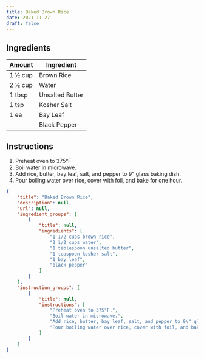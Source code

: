 ```yaml
---
title: Baked Brown Rice
date: 2021-11-27
draft: false
---
```


## Ingredients

| Amount    | Ingredient      |
|-----------|-----------------|
| 1 1⁄2 cup | Brown Rice      |
| 2 1⁄2 cup | Water           |
| 1 tbsp    | Unsalted Butter |
| 1 tsp     | Kosher Salt     |
| 1 ea      | Bay Leaf        |
|           | Black Pepper    |

## Instructions

1. Preheat oven to 375°F
2. Boil water in microwave.
3. Add rice, butter, bay leaf, salt, and pepper to 9" glass baking dish.
4. Pour boiling water over rice, cover with foil, and bake for one hour.

```json
{
    "title": "Baked Brown Rice",
    "description": null,
    "url": null,
    "ingredient_groups": [
        {
            "title": null,
            "ingredients": [
                "1 1/2 cups brown rice",
                "2 1/2 cups water",
                "1 tablespoon unsalted butter",
                "1 teaspoon kosher salt",
                "1 bay leaf",
                "black pepper"
            ]
        }
    ],
    "instruction_groups": [
        {
            "title": null,
            "instructions": [
                "Preheat oven to 375°F.",
                "Boil water in microwave.",
                "Add rice, butter, bay leaf, salt, and pepper to 9\" glass baking dish.",
                "Pour boiling water over rice, cover with foil, and bake for one hour."
            ]
        }
    ]
}
```